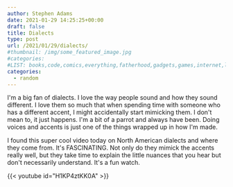 ```yaml
---
author: Stephen Adams
date: 2021-01-29 14:25:25+00:00
draft: false
title: Dialects
type: post
url: /2021/01/29/dialects/
#thumbnail: /img/some_featured_image.jpg
#categories:
#LIST: books,code,comics,everything,fatherhood,gadgets,games,internet,life,movies,music,nerd,podcasting,politics,random,science,tech,tv,video,work,writing
categories:
  - random
---
```


I'm a big fan of dialects. I love the way people sound and how they sound different. I love them so much that when spending time with someone who has a different accent, I might accidentally start mimicking them. I don't mean to, it just happens. I'm a bit of a parrot and always have been. Doing voices and accents is just one of the things wrapped up in how I'm made.

I found this super cool video today on North American dialects and where they come from. It's FASCINATING. Not only do they mimick the accents really well, but they take time to explain the little nuances that you hear but don't necessarily understand. It's a fun watch.

{{< youtube id="H1KP4ztKK0A" >}}
